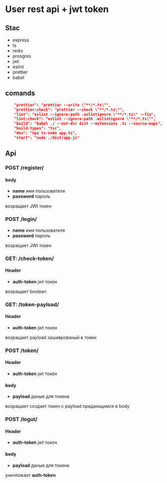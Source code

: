 # User rest api + jwt token

## Stac
- express
- ts
- redis
- prosgres
- jwt 
- eslint
- prettier
- babel

## comands 
```json
    "prettier": "prettier --write \"**/*.ts\"",
    "prettier:check": "prettier --check \"**/*.ts\"",
    "lint": "eslint --ignore-path .eslintignore \"**/*.ts\" --fix",
    "lint:check": "eslint --ignore-path .eslintignore \"**/*.ts\"",
    "build": "babel ./ --out-dir dist --extensions .ts --source-maps",
    "build:types": "tsc",
    "dev": "npx ts-node app.ts",
    "start": "node ./dist/app.js"
```


## Api
### POST /register/
#### body
- **name** имя пользователя
- **password** пароль

возращает JWt токен

### POST /login/
- **name** имя пользователя
- **password** пароль

возращает JWt токен

### GET: /check-token/
#### Header
- **auth-token** jwt токен

возращает boolean

### GET: /token-payload/
#### Header
- **auth-token** jwt токен

возращает payload зашиврованый в токен

### POST /token/
#### Header
- **auth-token** jwt токен

#### body
- **payload** даные для токена

возращает создает токен с payload придающимся в body

### POST /logut/
#### Header
- **auth-token** jwt токен

#### body
- **payload** даные для токена

уничтожает **auth-token**